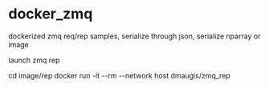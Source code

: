# docker_zmq
dockerized zmq req/rep samples, serialize through json, serialize nparray or image

launch zmq rep 

cd image/rep
docker run -it --rm --network host  dmaugis/zmq_rep


